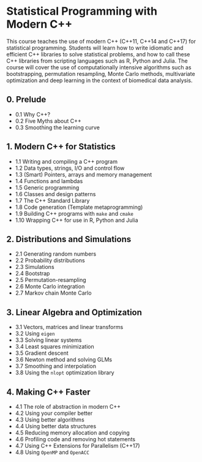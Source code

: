 # Statistical Programming with Modern C++

This course teaches the use of modern C++ (C++11, C++14 and C++17) for statistical programming. Students will learn how to write idiomatic and efficient C++ libraries to solve statistical problems, and how to call these C++ libraries from scripting languages such as R, Python and Julia. The course will cover the use of computationally intensive algorithms such as bootstrapping, permutation resampling, Monte Carlo methods, multivariate optimization and deep learning in the context of biomedical data analysis.

## 0. Prelude

- 0.1 Why C++?
- 0.2 Five Myths about C++
- 0.3 Smoothing the learning curve

## 1. Modern C++ for Statistics

- 1.1 Writing and compiling a C++ program
- 1.2 Data types, strings, I/O and control flow
- 1.3 (Smart) Pointers, arrays and memory management
- 1.4 Functions and lambdas
- 1.5 Generic programming
- 1.6 Classes and design patterns
- 1.7 The C++ Standard Library
- 1.8 Code generation (Template metaprogramming)
- 1.9 Building C++ programs with `make` and `cmake`
- 1.10 Wrapping C++ for use in R, Python and Julia

## 2. Distributions and Simulations

- 2.1 Generating random numbers
- 2.2 Probability distributions
- 2.3 Simulations
- 2.4 Bootstrap
- 2.5 Permutation-resampling
- 2.6 Monte Carlo integration
- 2.7 Markov chain Monte Carlo

## 3. Linear Algebra and Optimization

- 3.1 Vectors, matrices and linear transforms
- 3.2 Using `eigen`
- 3.3 Solving linear systems
- 3.4 Least squares minimization
- 3.5 Gradient descent
- 3.6 Newton method and solving GLMs
- 3.7 Smoothing and interpolation
- 3.8 Using the `nlopt`  optimization library

## 4. Making C++ Faster

- 4.1 The role of abstraction in modern C++
- 4.2 Using your compiler better
- 4.3 Using better algorithms
- 4.4 Using better data structures
- 4.5 Reducing memory allocation and copying
- 4.6 Profiling code and removing hot statements
- 4.7 Using C++ Extensions for Parallelism (C++17)
- 4.8 Using `OpenMP` and `OpenACC`
